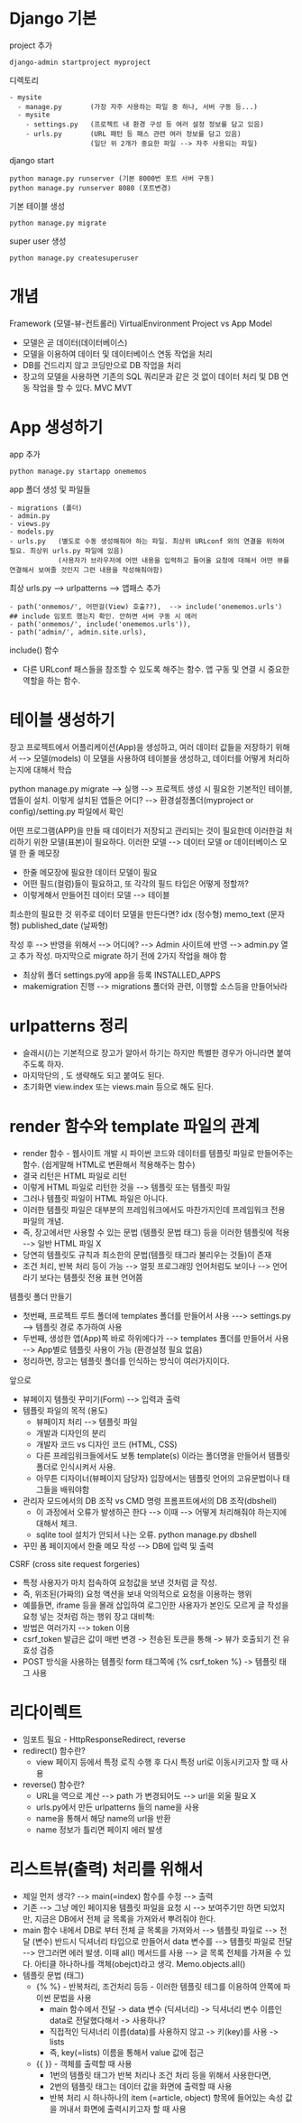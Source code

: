 # Django 기본

project 추가
```
django-admin startproject myproject
```

디렉토리
```
- mysite
  - manage.py       (가장 자주 사용하는 파일 중 하나, 서버 구동 등...)
  - mysite
    - settings.py   (프로젝트 내 환경 구성 등 여러 설정 정보를 담고 있음)
    - urls.py       (URL 패턴 등 패스 관련 여러 정보를 담고 있음)
                    (일단 위 2개가 중요한 파일 --> 자주 사용되는 파일)
```

django start
```
python manage.py runserver (기본 8000번 포트 서버 구동)
python manage.py runserver 8080 (포트변경)
```

기본 테이블 생성
```
python manage.py migrate
```

super user  생성
```
python manage.py createsuperuser
```

# 개념
Framework (모델-뷰-컨트롤러)
VirtualEnvironment
Project vs App
Model
- 모델은 곧 데이터(데이터베이스)
- 모델을 이용하여 데이터 및 데이터베이스 연동 작업을 처리
- DB를 건드리지 않고 코딩만으로 DB 작업을 처리
- 장고의 모델을 사용하면 기존의 SQL 쿼리문과 같은 것 없이 데이터 처리 및 DB 연동 작업을 할 수 있다.
MVC
MVT


# App 생성하기
app 추가
```
python manage.py startapp onememos
```

app 폴더 생성 및 파일들
```
- migrations (폴더)
- admin.py
- views.py
- models.py
- urls.py   (별도로 수동 생성해줘야 하는 파일. 최상위 URLconf 와의 연결을 위하여 필요. 최상위 urls.py 파일에 있음)
            (사용자가 브라우저에 어떤 내용을 입력하고 들어올 요청에 대해서 어떤 뷰를 연결해서 보여줄 것인지 그런 내용을 작성해줘야함)
```

최상 urls.py --> urlpatterns --> 앱패스 추가
```
- path('onmemos/', 어떤걸(View) 호출??),  --> include('onememos.urls')  ## include 임포트 했는지 확인. 안하면 서버 구동 시 에러
- path('onmemos/', include('onememos.urls')),
- path('admin/', admin.site.urls),
```

include() 함수
- 다른 URLconf 패스들을 참조할 수 있도록 해주는 함수. 앱 구동 및 연결 시 중요한 역할을 하는 함수.


# 테이블 생성하기
장고 프로젝트에서 어플리케이션(App)을 생성하고, 여러 데이터 값들을 저장하기 위해서 --> 모델(models)
이 모델을 사용하여 테이블을 생성하고, 데이터를 어떻게 처리하는지에 대해서 학습

python manage.py migrate --> 실행 --> 프로젝트 생성 시 필요한 기본적인 테이블, 앱들이 설치.
이렇게 설치된 앱들은 어디? --> 환경설정폴더(myproject or config)/setting.py 파일에서 확인

어떤 프로그램(APP)을 만들 때 데이터가 저장되고 관리되는 것이 필요한데 이러한걸 처리하기 위한 모델(표본)이 필요하다.
이러한 모델 --> 데이터 모델 or 데이터베이스 모델
한 줄 메모장
- 한줄 메모장에 필요한 데이터 모델이 필요
- 어떤 필드(컬럼)들이 필요하고, 또 각각의 필드 타입은 어떻게 정할까?
- 이렇게해서 만들어진 데이터 모델 --> 테이블

최소한의 필요한 것 위주로 데이터 모델을 만든다면?
idx (정수형)
memo_text (문자형)
published_date (날짜형)

작성 후 --> 반영을 위해서 --> 어디에? --> Admin 사이트에 반영 --> admin.py 열고 추가 작성.
마지막으로 migrate 하기 전에 2가지 작업을 해야 함
- 최상위 폴더 settings.py에 app을 등록 INSTALLED_APPS
- makemigration 진행 --> migrations 폴더와 관련, 이행할 소스등을 만들어놔라

# urlpatterns 정리
- 슬래시(/)는 기본적으로 장고가 알아서 하기는 하지만 특별한 경우가 아니라면 붙여주도록 하자.
- 마지막단의 , 도 생략해도 되고 붙여도 된다.
- 초기화면 view.index 또는 views.main 등으로 해도 된다.

# render 함수와 template 파일의 관계
- render 함수 - 웹사이트 개발 시 파이썬 코드와 데이터를 템플릿 파일로 만들어주는 함수. (쉽게말해 HTML로 변환해서 적용해주는 함수)
- 결국 리턴은 HTML 파일로 리턴
- 이렇게 HTML 파일로 리턴한 것을 --> 템플릿 또는 템플릿 파일
- 그러나 템플릿 파일이 HTML 파일은 아니다.
- 이러한 템플릿 파일은 대부분의 프레임워크에서도 마찬가지인데 프레임워크 전용 파일의 개념.
- 즉, 장고에서만 사용할 수 있는 문법 (템플릿 문법 태그) 등을 이러한 템플릿에 적용 --> 일반 HTML 파일 X
- 당연히 템플릿도 규칙과 최소한의 문법(템플릿 태그라 불리우는 것들)이 존재
- 조건 처리, 반복 처리 등이 가능 --> 얼핏 프로그래밍 언어처럼도 보이나 --> 언어라기 보다는 템플릿 전용 표현 언어쯤

템플릿 폴더 만들기
- 첫번째, 프로젝트 루트 폴더에 templates 폴더를 만들어서 사용 ---> settings.py --> 템플릿 경로 추가하여 사용
- 두번째, 생성한 앱(App)쪽 바로 하위에다가 --> templates 폴더를 만들어서 사용 --> App별로 템플릿 사용이 가능 (환경설정 필요 없음)
- 정리하면, 장고는 템플릿 폴더를 인식하는 방식이 여러가지이다.

앞으로
- 뷰페이지 템플릿 꾸미기(Form) --> 입력과 출력
- 템플릿 파일의 목적 (용도)
    - 뷰페이지 처리 --> 템플릿 파일
    - 개발과 디자인의 분리
    - 개발자 코드 vs 디자인 코드 (HTML, CSS)
    - 다른 프레임워크들에서도 보통 template(s) 이라는 폴더명을 만들어서 템플릿 폴더로 인식시켜서 사용.
    - 아무튼 디자이너(뷰페이지 담당자) 입장에서는 템플릿 언어의 고유문법이나 태그들을 배워야함
- 관리자 모드에서의 DB 조작 vs CMD 명령 프롬프트에서의 DB 조작(dbshell)
    - 이 과정에서 오류가 발생하곤 한다 --> 이때 --> 어떻게 처리해줘야 하는지에 대해서 체크.
    - sqlite tool 설치가 안되서 나는 오류.
    python manage.py dbshell
- 꾸민 폼 페이지에서 한줄 메모 작성 --> DB에 입력 및 출력

CSRF (cross site request forgeries)
- 특정 사용자가 마치 접속하여 요청값을 보낸 것처럼 글 작성.
- 즉, 위조된(가짜의) 요청 액션을 보내 악의적으로 요청을 이용하는 행위
- 예를들면, iframe 등을 몰래 삽입하여 로그인한 사용자가 본인도 모르게 글 작성을 요청 넣는 것처럼 하는 행위
장고 대비책:
- 방법은 여러가지 --> token 이용
- csrf_token 발급은 값이 매번 변경 -> 전송된 토큰을 통해 -> 뷰가 호출되기 전 유효성 검증
- POST 방식을 사용하는 템플릿 form 태그쪽에 {% csrf_token %} -> 템플릿 태그 사용


# 리다이렉트
- 임포트 필요 - HttpResponseRedirect, reverse
- redirect() 함수란?
    - view 페이지 등에서 특정 로직 수행 후 다시 특정 url로 이동시키고자 할 때 사용
- reverse() 함수란?
    - URL을 역으로 계산 --> path 가 변경되어도 --> url을 외울 필요 X
    - urls.py에서 만든 urlpatterns 들의 name을 사용
    - name을 통해서 해당 name의 url을 반환
    - name 정보가 틀리면 페이지 에러 발생

# 리스트뷰(출력) 처리를 위해서
- 제일 먼저 생각? --> main(=index) 함수를 수정 --> 출력
- 기존 --> 그냥 메인 페이지용 템플릿 파일을 요청 시 --> 보여주기만 하면 되었지만, 지금은 DB에서 전체 글 목록을 가져와서 뿌려줘야 한다.
- main 함수 내에서 DB로 부터 전체 글 목록을 가져와서 --> 템플릿 파일로 --> 전달 (변수)
    반드시 딕셔너리 타입으로 만들어서 data 변수를 --> 템플릿 파일로 전달 --> 안그러면 에러 발생.
    이때 all() 메서드를 사용 --> 글 목록 전체를 가져올 수 있다.
    아티클 하나하나를 객체(obejct)라고 생각.
    Memo.objects.all()
- 템플릿 문법 (태그)
    - {% %} - 반복처리, 조건처리 등등 - 이러한 템플릿 테그를 이용하여 안쪽에 파이썬 문법을 사용
        - main 함수에서 전달 -> data 변수 (딕셔너리) -> 딕셔너리 변수 이름인 data로 전달했다해서 -> 사용하나?
        - 직접적인 딕셔너리 이름(data)를 사용하지 않고 -> 키(key)를 사용 -> lists
        - 즉, key(=lists) 이름을 통해서 value 값에 접근
    - {{ }} - 객체를 출력할 때 사용
        - 1번의 템플릿 태그가 반복 처리나 조건 처리 등을 위해서 사용한다면,
        - 2번의 템플릿 태그는 데이터 값을 화면에 출력할 때 사용
        - 반복 처리 시 하나하나의 item (=article, object) 항목에 들어있는 속성 값을 꺼내서 화면에 출력시키고자 할 때 사용

